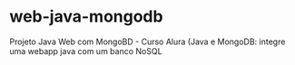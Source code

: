 # web-java-mongodb
Projeto Java Web com MongoBD - Curso Alura (Java e MongoDB: integre uma webapp java com um banco NoSQL
